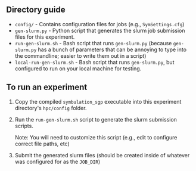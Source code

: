 
## Directory guide

- `config/` - Contains configuration files for jobs (e.g., `SymSettings.cfg`)
- `gen-slurm.py` - Python script that generates the slurm job submission files for this experiment.
- `run-gen-slurm.sh` - Bash script that runs `gen-slurm.py` (because `gen-slurm.py` has a bunch of parameters that can be annoying to type into the commandline; easier to write them out in a script)
- `local-run-gen-slurm.sh` - Bash script that runs `gen-slurm.py`, but configured to run on your local machine for testing.

## To run an experiment

1) Copy the compiled `symbulation_sgp` executable into this experiment directory's `hpc/config` folder.
2) Run the `run-gen-slurm.sh` script to generate the slurm submission scripts.

    Note: You will need to customize this script (e.g., edit to configure correct file paths, etc)

3) Submit the generated slurm files (should be created inside of whatever was configured for as the `JOB_DIR`)